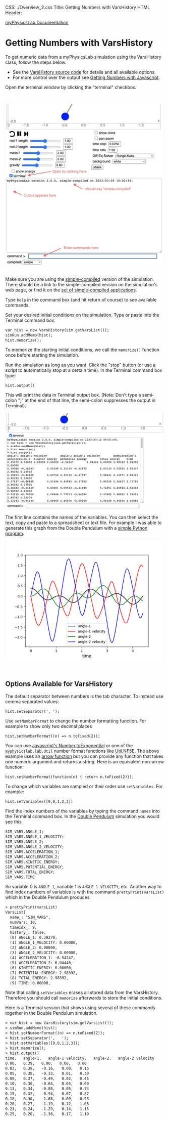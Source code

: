 CSS: ./Overview_2.css
Title: Getting Numbers with VarsHistory
HTML Header: <meta name="viewport" content="width=device-width, initial-scale=1">

[myPhysicsLab Documentation](index.html)

# Getting Numbers with VarsHistory

To get numeric data from a myPhysicsLab simulation using the VarsHistory class, follow the steps below.
- See the [VarsHistory source code](https://github.com/myphysicslab/myphysicslab/blob/master/src/lab/graph/VarsHistory.js)
for details and all available options.
- For more control over the output see
[Getting Numbers with Javascript](GetNumbers2.html). 

Open the terminal window by clicking the "terminal" checkbox.

&nbsp;

<img src='TerminalWindow.jpg'>
&nbsp;

Make sure you are using the [simple-compiled](Building.html#advancedvs.simplecompile)
version of the simulation. There should be a link to the simple-compiled version on the
simulation's web page, or find it on the
[set of simple-compiled applications](https://www.myphysicslab.com/develop/build/index-en.html).

Type `help` in the command box (and hit return of course) to see available commands.

Set your desired initial conditions on the simulation. Type or paste into the Terminal
command box:

    var hist = new VarsHistory(sim.getVarsList());
    simRun.addMemo(hist);
    hist.memorize();

To memorize the starting initial conditions, we call the `memorize()` function once
before starting the simulation.

Run the simulation as long as you want. Click the "stop" button (or use a script to
automatically stop at a certain time). In the Terminal command box type:

    hist.output() 

This will print the data in Terminal output box. (Note: Don't type a semi-colon ";" at
the end of that line, the semi-colon suppresses the output in Terminal).

<img src='dbl-pendulum-data.png'>

The first line contains the names of the
variables. You can then select the text, copy and paste to a spreadsheet or text file.
For example I was able to generate this graph from the Double Pendulum with a
[simple Python program](dbl-pendulum-graph.html).

<img src='dbl-pendulum-graph.png'>

&nbsp;

## Options Available for VarsHistory

The default separator between numbers is the tab character. To instead use comma separated values:

    hist.setSeparator(', ');

Use `setNumberFormat` to change the number formatting function. For example to show only two decimal places

    hist.setNumberFormat((n) => n.toFixed(2));

You can use
[Javascript's Number.toExponential](https://developer.mozilla.org/en-US/docs/Web/JavaScript/Reference/Global_Objects/Number/toExponential)
or one of the `myphysicslab.lab.Util` number format functions like
[Util.NF5E](https://github.com/myphysicslab/myphysicslab/blob/master/src/lab/util/Util.js#L387).
The above example uses an [arrow function](https://developer.mozilla.org/en-US/docs/Web/JavaScript/Reference/Functions/Arrow_functions)
but you can provide any function that takes one numeric argument and returns a string.  Here is an equivalent non-arrow function:

    hist.setNumberFormat(function(n) { return n.toFixed(2)});

To change which variables are sampled or their order use `setVariables`. For example:

    hist.setVariables([9,0,1,2,3])

Find the index numbers of the variables by typing the command `names` into the Terminal
command box. In the
[Double Pendulum](https://www.myphysicslab.com/develop/build/sims/pendulum/DoublePendulumApp-en.html)
simulation you would see this

    SIM_VARS.ANGLE_1;
    SIM_VARS.ANGLE_1_VELOCITY;
    SIM_VARS.ANGLE_2;
    SIM_VARS.ANGLE_2_VELOCITY;
    SIM_VARS.ACCELERATION_1;
    SIM_VARS.ACCELERATION_2;
    SIM_VARS.KINETIC_ENERGY;
    SIM_VARS.POTENTIAL_ENERGY;
    SIM_VARS.TOTAL_ENERGY;
    SIM_VARS.TIME

So variable 0 is `ANGLE_1`, variable 1 is `ANGLE_1_VELOCITY`, etc. Another way to find
index numbers of variables is with the command `prettyPrint(varsList)` which in the
Double Pendulum produces

    > prettyPrint(varsList)
    VarsList{
      name_: "SIM_VARS",
      numVars: 10,
      timeIdx_: 9,
      history_: false,
      (0) ANGLE_1: 0.39270,
      (1) ANGLE_1_VELOCITY: 0.00000,
      (2) ANGLE_2: 0.00000,
      (3) ANGLE_2_VELOCITY: 0.00000,
      (4) ACCELERATION_1: -6.54247,
      (5) ACCELERATION_2: 6.04446,
      (6) KINETIC_ENERGY: 0.00000,
      (7) POTENTIAL_ENERGY: 2.98392,
      (8) TOTAL_ENERGY: 2.98392,
      (9) TIME: 0.00000,

Note that calling `setVariables` erases all stored data from the VarsHistory. Therefore
you should call `memorize` afterwards to store the initial conditions.

Here is a Terminal session that shows using several of these commands together in the Double Pendulum simulation.

    > var hist = new VarsHistory(sim.getVarsList());
    > simRun.addMemo(hist);
    > hist.setNumberFormat((n) => n.toFixed(2));
    > hist.setSeparator(',   ');
    > hist.setVariables([9,0,1,2,3]);
    > hist.memorize();
    > hist.output()
    time,   angle-1,   angle-1 velocity,   angle-2,   angle-2 velocity
    0.00,   0.39,   0.00,   0.00,   0.00
    0.03,   0.39,   -0.16,   0.00,   0.15
    0.05,   0.38,   -0.33,   0.01,   0.30
    0.08,   0.37,   -0.49,   0.02,   0.45
    0.10,   0.36,   -0.64,   0.03,   0.60
    0.13,   0.34,   -0.80,   0.05,   0.74
    0.15,   0.32,   -0.94,   0.07,   0.87
    0.18,   0.30,   -1.08,   0.09,   0.98
    0.20,   0.27,   -1.19,   0.12,   1.08
    0.23,   0.24,   -1.29,   0.14,   1.15
    0.25,   0.20,   -1.36,   0.17,   1.19

&nbsp;

&nbsp;

